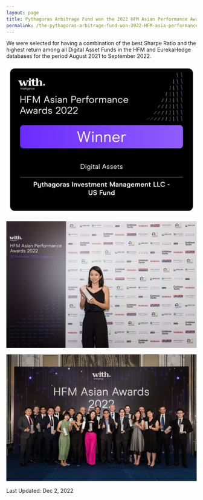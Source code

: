 ```yaml
---
layout: page
title: Pythagoras Arbitrage Fund won the 2022 HFM Asian Performance Award for the "Best Digital Asset Fund"
permalink: /the-pythagoras-arbitrage-fund-won-2022-HFM-asia-performance-award/
---
```


We were selected for having a combination of the best Sharpe Ratio and the highest return among all Digital Asset Funds in the HFM and EurekaHedge databases for the period August 2021 to September 2022.

![Pythagoras Arbitrage Fund won the 2022 HFM Asian Performance Award for the "Best Digital Asset Fund"](/assets/images/hmf2022_award/2022_HFM_award3.png)

![Ms. Rutao Fan Received the award on behalf of The Pythagoras Fund](/assets/images/hmf2022_award/2022_HFM_award1.jpg)

![Winners of HFM Asian Performance Award](/assets/images/hmf2022_award/2022_HFM_award2.jpg)

Last Updated: Dec 2, 2022